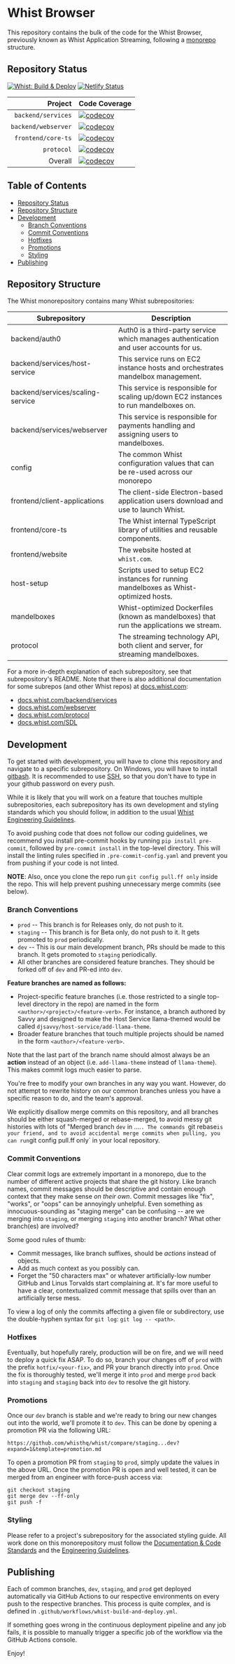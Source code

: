 # Whist Browser

This repository contains the bulk of the code for the Whist Browser, previously known as Whist Application Streaming, following a [monorepo](https://en.wikipedia.org/wiki/Monorepo) structure.

## Repository Status

[![Whist: Build & Deploy](https://github.com/whisthq/whist/actions/workflows/whist-build-and-deploy.yml/badge.svg)](https://github.com/whisthq/whist/actions/workflows/whist-build-and-deploy.yml) [![Netlify Status](https://api.netlify.com/api/v1/badges/f65a863e-37d0-4407-babd-09b2b4802661/deploy-status)](https://app.netlify.com/sites/whist-prod/deploys)

|             Project | Code Coverage                                                                                                                                             |
| ------------------: | :-------------------------------------------------------------------------------------------------------------------------------------------------------- |
|  `backend/services` | [![codecov](https://codecov.io/gh/whisthq/whist/branch/dev/graph/badge.svg?token=QB0c3c2NBj&flag=backend-services)](https://codecov.io/gh/whisthq/whist)  |
| `backend/webserver` | [![codecov](https://codecov.io/gh/whisthq/whist/branch/dev/graph/badge.svg?token=QB0c3c2NBj&flag=backend-webserver)](https://codecov.io/gh/whisthq/whist) |
|  `frontend/core-ts` | [![codecov](https://codecov.io/gh/whisthq/whist/branch/dev/graph/badge.svg?token=QB0c3c2NBj&flag=frontend-core-ts)](https://codecov.io/gh/whisthq/whist)  |
|          `protocol` | [![codecov](https://codecov.io/gh/whisthq/whist/branch/dev/graph/badge.svg?token=QB0c3c2NBj&flag=protocol)](https://codecov.io/gh/whisthq/whist)          |
|             Overall | [![codecov](https://codecov.io/gh/whisthq/whist/branch/dev/graph/badge.svg?token=QB0c3c2NBj)](https://codecov.io/gh/whisthq/whist)                        |

## Table of Contents

- [Repository Status](#repository-status)
- [Repository Structure](#repository-structure)
- [Development](#development)
  - [Branch Conventions](#branch-conventions)
  - [Commit Conventions](#commit-conventions)
  - [Hotfixes](#hotfixes)
  - [Promotions](#promotions)
  - [Styling](#styling)
- [Publishing](#publishing)

## Repository Structure

The Whist monorepository contains many Whist subrepositories:

| Subrepository                    | Description                                                                             |
| -------------------------------- | --------------------------------------------------------------------------------------- |
| backend/auth0                    | Auth0 is a third-party service which manages authentication and user accounts for us.   |
| backend/services/host-service    | This service runs on EC2 instance hosts and orchestrates mandelbox management.          |
| backend/services/scaling-service | This service is responsible for scaling up/down EC2 instances to run mandelboxes on.    |
| backend/services/webserver       | This service is responsible for payments handling and assigning users to mandelboxes.   |
| config                           | The common Whist configuration values that can be re-used across our monorepo           |
| frontend/client-applications     | The client-side Electron-based application users download and use to launch Whist.      |
| frontend/core-ts                 | The Whist internal TypeScript library of utilities and reusable components.             |
| frontend/website                 | The website hosted at `whist.com`.                                                      |
| host-setup                       | Scripts used to setup EC2 instances for running mandelboxes as Whist-optimized hosts.   |
| mandelboxes                      | Whist-optimized Dockerfiles (known as mandelboxes) that run the applications we stream. |
| protocol                         | The streaming technology API, both client and server, for streaming mandelboxes.        |

For a more in-depth explanation of each subrepository, see that subrepository's README. Note that there is also additional documentation for some subrepos (and other Whist repos) at [docs.whist.com](https://docs.whist.com):

- [docs.whist.com/backend/services](https://docs.whist.com/backend/services)
- [docs.whist.com/webserver](https://docs.whist.com/backend/webserver)
- [docs.whist.com/protocol](https://docs.whist.com/protocol)
- [docs.whist.com/SDL](https://docs.whist.com/SDL)

## Development

To get started with development, you will have to clone this repository and navigate to a specific subrepository. On Windows, you will have to install [gitbash](https://git-scm.com/downloads). It is recommended to use [SSH](https://docs.github.com/en/authentication/connecting-to-github-with-ssh/generating-a-new-ssh-key-and-adding-it-to-the-ssh-agent), so that you don't have to type in your github password on every push.

While it is likely that you will work on a feature that touches multiple subrepositories, each subrepository has its own development and styling standards which you should follow, in addition to the usual [Whist Engineering Guidelines](https://www.notion.so/whisthq/Engineering-Guidelines-d8a1d5ff06074ddeb8e5510b4412033b).

To avoid pushing code that does not follow our coding guidelines, we recommend you install pre-commit hooks by running `pip install pre-commit`, followed by `pre-commit install` in the top-level directory. This will install the linting rules specified in `.pre-commit-config.yaml` and prevent you from pushing if your code is not linted.

**NOTE**: Also, once you clone the repo run `git config pull.ff only` inside the repo. This will help prevent pushing unnecessary merge commits (see below).

### Branch Conventions

- `prod` -- This branch is for Releases only, do not push to it.
- `staging` -- This branch is for Beta only, do not push to it. It gets promoted to `prod` periodically.
- `dev` -- This is our main development branch, PRs should be made to this branch. It gets promoted to `staging` periodically.
- All other branches are considered feature branches. They should be forked off of `dev` and PR-ed into `dev`.

**Feature branches are named as follows:**

- Project-specific feature branches (i.e. those restricted to a single top-level directory in the repo) are named in the form `<author>/<project>/<feature-verb>`. For instance, a branch authored by Savvy and designed to make the Host Service llama-themed would be called `djsavvy/host-service/add-llama-theme`.
- Broader feature branches that touch multiple projects should be named in the form `<author>/<feature-verb>`.

Note that the last part of the branch name should almost always be an **action** instead of an object (i.e. `add-llama-theme` instead of `llama-theme`). This makes commit logs much easier to parse.

You're free to modify your own branches in any way you want. However, do not attempt to rewrite history on our common branches unless you have a specific reason to do, and the team's approval.

We explicitly disallow merge commits on this repository, and all branches should be either squash-merged or rebase-merged, to avoid messy git histories with lots of "Merged branch `dev` in ....`. The commands `git rebase`is your friend, and to avoid accidental merge commits when pulling, you can run`git config pull.ff only` in your local repository.

### Commit Conventions

Clear commit logs are extremely important in a monorepo, due to the number of different active projects that share the git history. Like branch names, commit messages should be descriptive and contain enough context that they make sense _on their own_. Commit messages like "fix", "works", or "oops" can be annoyingly unhelpful. Even something as innocuous-sounding as "staging merge" can be confusing -- are we merging into `staging`, or merging `staging` into another branch? What other branch(es) are involved?

Some good rules of thumb:

- Commit messages, like branch suffixes, should be _actions_ instead of objects.
- Add as much context as you possibly can.
- Forget the "50 characters max" or whatever artificially-low number GitHub and Linus Torvalds start complaining at. It's far more useful to have a clear, contextualized commit message that spills over than an artificially terse mess.

To view a log of only the commits affecting a given file or subdirectory, use the double-hyphen syntax for `git log`: `git log -- <path>`.

### Hotfixes

Eventually, but hopefully rarely, production will be on fire, and we will need to deploy a quick fix ASAP. To do so, branch your changes off of `prod` with the prefix `hotfix/<your-fix>`, and PR your branch directly into `prod`. Once the fix is thoroughly tested, we'll merge it into `prod` and merge `prod` back into `staging` and `staging` back into `dev` to resolve the git history.

### Promotions

Once our `dev` branch is stable and we're ready to bring our new changes out into the world, we'll promote it to `dev`. This can be done by opening a promotion PR via the following URL:

```
https://github.com/whisthq/whist/compare/staging...dev?expand=1&template=promotion.md
```

To open a promotion PR from `staging` to `prod`, simply update the values in the above URL. Once the promotion PR is open and well tested, it can be merged from an engineer with force-push access via:

```
git checkout staging
git merge dev --ff-only
git push -f
```

### Styling

Please refer to a project's subrepository for the associated styling guide. All work done on this monorepository must follow the [Documentation & Code Standards](https://www.notion.so/whisthq/Documentation-Code-Standards-54f2d68a37824742b8feb6303359a597) and the [Engineering Guidelines](https://www.notion.so/whisthq/Engineering-Guidelines-d8a1d5ff06074ddeb8e5510b4412033b).

## Publishing

Each of common branches, `dev`, `staging`, and `prod` get deployed automatically via GitHub Actions to our respective environments on every push to the respective branches. This process is quite complex, and is defined in `.github/workflows/whist-build-and-deploy.yml`.

If something goes wrong in the continuous deployment pipeline and any job fails, it is possible to manually trigger a specific job of the workflow via the GitHub Actions console.

Enjoy!
